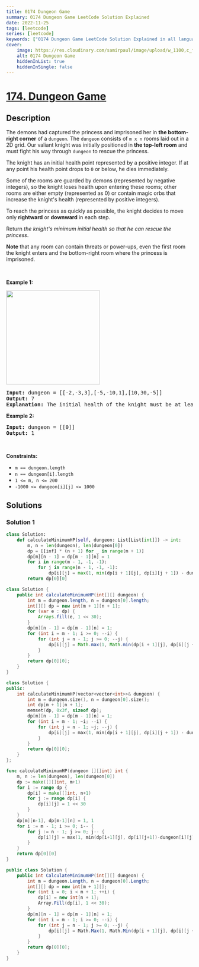 ```yaml
---
title: 0174 Dungeon Game
summary: 0174 Dungeon Game LeetCode Solution Explained
date: 2022-11-25
tags: [leetcode]
series: [leetcode]
keywords: ["0174 Dungeon Game LeetCode Solution Explained in all languages", "0174 Dungeon Game", "LeetCode", "leetcode solution in Python3 C++ Java Go PHP Ruby Swift TypeScript Rust C# JavaScript C", "GeeksforGeeks", "InterviewBit", "Coding Ninjas", "HackerRank", "HackerEarth", "CodeChef", "TopCoder", "AlgoExpert", "freeCodeCamp", "Codeforces", "GitHub", "AtCoder", "Samir Paul"]
cover:
    image: https://res.cloudinary.com/samirpaul/image/upload/w_1100,c_fit,co_rgb:FFFFFF,l_text:Arial_75_bold:0174 Dungeon Game - Solution Explained/problem-solving.webp
    alt: 0174 Dungeon Game
    hiddenInList: true
    hiddenInSingle: false
---
```



# [174. Dungeon Game](https://leetcode.com/problems/dungeon-game)


## Description

<p>The demons had captured the princess and imprisoned her in <strong>the bottom-right corner</strong> of a <code>dungeon</code>. The <code>dungeon</code> consists of <code>m x n</code> rooms laid out in a 2D grid. Our valiant knight was initially positioned in <strong>the top-left room</strong> and must fight his way through <code>dungeon</code> to rescue the princess.</p>

<p>The knight has an initial health point represented by a positive integer. If at any point his health point drops to <code>0</code> or below, he dies immediately.</p>

<p>Some of the rooms are guarded by demons (represented by negative integers), so the knight loses health upon entering these rooms; other rooms are either empty (represented as 0) or contain magic orbs that increase the knight&#39;s health (represented by positive integers).</p>

<p>To reach the princess as quickly as possible, the knight decides to move only <strong>rightward</strong> or <strong>downward</strong> in each step.</p>

<p>Return <em>the knight&#39;s minimum initial health so that he can rescue the princess</em>.</p>

<p><strong>Note</strong> that any room can contain threats or power-ups, even the first room the knight enters and the bottom-right room where the princess is imprisoned.</p>

<p>&nbsp;</p>
<p><strong class="example">Example 1:</strong></p>
<img alt="" src="https://spcdn.pages.dev/leetcode/problems/0174.Dungeon%20Game/images/dungeon-grid-1.jpg" style="width: 253px; height: 253px;" />
<pre>
<strong>Input:</strong> dungeon = [[-2,-3,3],[-5,-10,1],[10,30,-5]]
<strong>Output:</strong> 7
<strong>Explanation:</strong> The initial health of the knight must be at least 7 if he follows the optimal path: RIGHT-&gt; RIGHT -&gt; DOWN -&gt; DOWN.
</pre>

<p><strong class="example">Example 2:</strong></p>

<pre>
<strong>Input:</strong> dungeon = [[0]]
<strong>Output:</strong> 1
</pre>

<p>&nbsp;</p>
<p><strong>Constraints:</strong></p>

<ul>
	<li><code>m == dungeon.length</code></li>
	<li><code>n == dungeon[i].length</code></li>
	<li><code>1 &lt;= m, n &lt;= 200</code></li>
	<li><code>-1000 &lt;= dungeon[i][j] &lt;= 1000</code></li>
</ul>

## Solutions

### Solution 1

<!-- tabs:start -->

```python
class Solution:
    def calculateMinimumHP(self, dungeon: List[List[int]]) -> int:
        m, n = len(dungeon), len(dungeon[0])
        dp = [[inf] * (n + 1) for _ in range(m + 1)]
        dp[m][n - 1] = dp[m - 1][n] = 1
        for i in range(m - 1, -1, -1):
            for j in range(n - 1, -1, -1):
                dp[i][j] = max(1, min(dp[i + 1][j], dp[i][j + 1]) - dungeon[i][j])
        return dp[0][0]
```

```java
class Solution {
    public int calculateMinimumHP(int[][] dungeon) {
        int m = dungeon.length, n = dungeon[0].length;
        int[][] dp = new int[m + 1][n + 1];
        for (var e : dp) {
            Arrays.fill(e, 1 << 30);
        }
        dp[m][n - 1] = dp[m - 1][n] = 1;
        for (int i = m - 1; i >= 0; --i) {
            for (int j = n - 1; j >= 0; --j) {
                dp[i][j] = Math.max(1, Math.min(dp[i + 1][j], dp[i][j + 1]) - dungeon[i][j]);
            }
        }
        return dp[0][0];
    }
}
```

```cpp
class Solution {
public:
    int calculateMinimumHP(vector<vector<int>>& dungeon) {
        int m = dungeon.size(), n = dungeon[0].size();
        int dp[m + 1][n + 1];
        memset(dp, 0x3f, sizeof dp);
        dp[m][n - 1] = dp[m - 1][n] = 1;
        for (int i = m - 1; ~i; --i) {
            for (int j = n - 1; ~j; --j) {
                dp[i][j] = max(1, min(dp[i + 1][j], dp[i][j + 1]) - dungeon[i][j]);
            }
        }
        return dp[0][0];
    }
};
```

```go
func calculateMinimumHP(dungeon [][]int) int {
	m, n := len(dungeon), len(dungeon[0])
	dp := make([][]int, m+1)
	for i := range dp {
		dp[i] = make([]int, n+1)
		for j := range dp[i] {
			dp[i][j] = 1 << 30
		}
	}
	dp[m][n-1], dp[m-1][n] = 1, 1
	for i := m - 1; i >= 0; i-- {
		for j := n - 1; j >= 0; j-- {
			dp[i][j] = max(1, min(dp[i+1][j], dp[i][j+1])-dungeon[i][j])
		}
	}
	return dp[0][0]
}
```

```cs
public class Solution {
    public int CalculateMinimumHP(int[][] dungeon) {
        int m = dungeon.Length, n = dungeon[0].Length;
        int[][] dp = new int[m + 1][];
        for (int i = 0; i < m + 1; ++i) {
            dp[i] = new int[n + 1];
            Array.Fill(dp[i], 1 << 30);
        }
        dp[m][n - 1] = dp[m - 1][n] = 1;
        for (int i = m - 1; i >= 0; --i) {
            for (int j = n - 1; j >= 0; --j) {
                dp[i][j] = Math.Max(1, Math.Min(dp[i + 1][j], dp[i][j + 1]) - dungeon[i][j]);
            }
        }
        return dp[0][0];
    }
}
```

<!-- tabs:end -->

<!-- end -->
